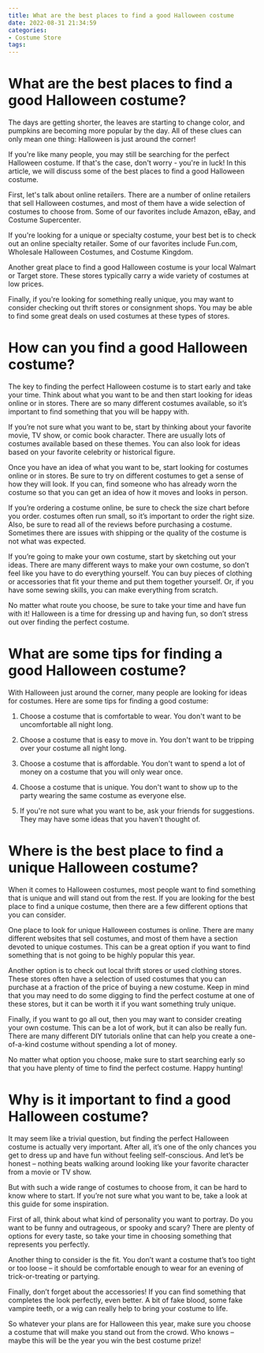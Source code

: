 ```yaml
---
title: What are the best places to find a good Halloween costume
date: 2022-08-31 21:34:59
categories:
- Costume Store
tags:
---
```



#  What are the best places to find a good Halloween costume?

The days are getting shorter, the leaves are starting to change color, and pumpkins are becoming more popular by the day. All of these clues can only mean one thing: Halloween is just around the corner!

If you're like many people, you may still be searching for the perfect Halloween costume. If that's the case, don't worry - you're in luck! In this article, we will discuss some of the best places to find a good Halloween costume.

First, let's talk about online retailers. There are a number of online retailers that sell Halloween costumes, and most of them have a wide selection of costumes to choose from. Some of our favorites include Amazon, eBay, and Costume Supercenter.

If you're looking for a unique or specialty costume, your best bet is to check out an online specialty retailer. Some of our favorites include Fun.com, Wholesale Halloween Costumes, and Costume Kingdom.

Another great place to find a good Halloween costume is your local Walmart or Target store. These stores typically carry a wide variety of costumes at low prices.

Finally, if you're looking for something really unique, you may want to consider checking out thrift stores or consignment shops. You may be able to find some great deals on used costumes at these types of stores.

#  How can you find a good Halloween costume?

The key to finding the perfect Halloween costume is to start early and take your time. Think about what you want to be and then start looking for ideas online or in stores. There are so many different costumes available, so it’s important to find something that you will be happy with.

If you’re not sure what you want to be, start by thinking about your favorite movie, TV show, or comic book character. There are usually lots of costumes available based on these themes. You can also look for ideas based on your favorite celebrity or historical figure.

Once you have an idea of what you want to be, start looking for costumes online or in stores. Be sure to try on different costumes to get a sense of how they will look. If you can, find someone who has already worn the costume so that you can get an idea of how it moves and looks in person.

If you’re ordering a costume online, be sure to check the size chart before you order. costumes often run small, so it’s important to order the right size. Also, be sure to read all of the reviews before purchasing a costume. Sometimes there are issues with shipping or the quality of the costume is not what was expected.

If you’re going to make your own costume, start by sketching out your ideas. There are many different ways to make your own costume, so don’t feel like you have to do everything yourself. You can buy pieces of clothing or accessories that fit your theme and put them together yourself. Or, if you have some sewing skills, you can make everything from scratch.

No matter what route you choose, be sure to take your time and have fun with it! Halloween is a time for dressing up and having fun, so don’t stress out over finding the perfect costume.

#  What are some tips for finding a good Halloween costume?

With Halloween just around the corner, many people are looking for ideas for costumes. Here are some tips for finding a good costume:

1. Choose a costume that is comfortable to wear. You don't want to be uncomfortable all night long.

2. Choose a costume that is easy to move in. You don't want to be tripping over your costume all night long.

3. Choose a costume that is affordable. You don't want to spend a lot of money on a costume that you will only wear once.

4. Choose a costume that is unique. You don't want to show up to the party wearing the same costume as everyone else.

5. If you're not sure what you want to be, ask your friends for suggestions. They may have some ideas that you haven't thought of.

#  Where is the best place to find a unique Halloween costume?

When it comes to Halloween costumes, most people want to find something that is unique and will stand out from the rest. If you are looking for the best place to find a unique costume, then there are a few different options that you can consider.

One place to look for unique Halloween costumes is online. There are many different websites that sell costumes, and most of them have a section devoted to unique costumes. This can be a great option if you want to find something that is not going to be highly popular this year.

Another option is to check out local thrift stores or used clothing stores. These stores often have a selection of used costumes that you can purchase at a fraction of the price of buying a new costume. Keep in mind that you may need to do some digging to find the perfect costume at one of these stores, but it can be worth it if you want something truly unique.

Finally, if you want to go all out, then you may want to consider creating your own costume. This can be a lot of work, but it can also be really fun. There are many different DIY tutorials online that can help you create a one-of-a-kind costume without spending a lot of money.

No matter what option you choose, make sure to start searching early so that you have plenty of time to find the perfect costume. Happy hunting!

#  Why is it important to find a good Halloween costume?

It may seem like a trivial question, but finding the perfect Halloween costume is actually very important. After all, it’s one of the only chances you get to dress up and have fun without feeling self-conscious. And let’s be honest – nothing beats walking around looking like your favorite character from a movie or TV show.

But with such a wide range of costumes to choose from, it can be hard to know where to start. If you’re not sure what you want to be, take a look at this guide for some inspiration.

First of all, think about what kind of personality you want to portray. Do you want to be funny and outrageous, or spooky and scary? There are plenty of options for every taste, so take your time in choosing something that represents you perfectly.

Another thing to consider is the fit. You don’t want a costume that’s too tight or too loose – it should be comfortable enough to wear for an evening of trick-or-treating or partying.

Finally, don’t forget about the accessories! If you can find something that completes the look perfectly, even better. A bit of fake blood, some fake vampire teeth, or a wig can really help to bring your costume to life.

So whatever your plans are for Halloween this year, make sure you choose a costume that will make you stand out from the crowd. Who knows – maybe this will be the year you win the best costume prize!